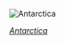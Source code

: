 
![Antarctica](https://www.gstatic.com/prettyearth/assets/full/5555.jpg)

*[Antarctica](https://www.google.com/maps/@-69.143498,39.767418,14z/data=!3m1!1e3)*

